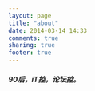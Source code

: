 ```yaml
---
layout: page
title: "about"
date: 2014-03-14 14:33
comments: true
sharing: true
footer: true
---
```

##### 90后，iT控，论坛控。